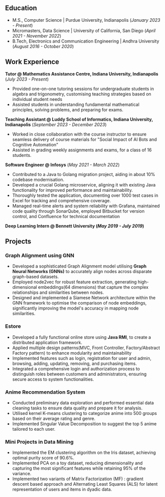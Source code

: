 ## Education
- M.S., Computer Science	| Purdue University, Indianapolis (_January 2023 - Present_)
- Micromasters, Data Science  | University of California, San Diego (_April 2021 - November 2022_) 			        		
- B.Tech, Electronics and Communication Engineering | Andhra University (_August 2016 - October 2020_)

## Work Experience

**Tutor @ Mathematics Assistance Centre, Indiana University, Indianapolis** (_July 2023 - Present_)
- Provided one-on-one tutoring sessions for undergraduate students in algebra and trigonometry, customising teaching strategies based on individual student needs
- Assisted students in understanding fundamental mathematical principles, solving problems, and preparing for exams.

**Teaching Assistant @ Luddy School of Informatics, Indiana University, Indianapolis** (_September 2023 - December 2023_)
- Worked in close collaboration with the course instructor to ensure seamless delivery of course materials for "Social Impact of AI Bots and Cognitive Automation"
- Assisted in grading weekly assignments and exams, for a class of 16 students.

**Software Engineer @ Infosys** (_May 2021 - March 2022_)
- Contributed to a Java to Golang migration project, aiding in about 10% codebase modernisation.
- Developed a crucial Golang microservice, aligning it with existing Java functionality for improved performance and maintainability.
- Thoroughly tested the application, documenting over 1000 test cases in Excel for tracking and comprehensive coverage.
- Managed real-time alerts and system reliability with Grafana, maintained code quality through SonarQube, employed Bitbucket for version control, and Confluence for technical documentation

**Deep Learning Intern @ Bennett University (_May 2019 - July 2019_)**


## Projects
### Graph Alignment using GNN
- Developed a sophisticated Graph Alignment model utilising **Graph Neural Networks (GNNs)** to accurately align nodes across disparate
graph-based datasets.
- Employed node2vec for robust feature extraction, generating high-dimensional embeddings(64 dimensions) that capture the complex
relationships and similarities between nodes.
- Designed and implemented a Siamese Network architecture within the GNN framework to optimise the comparison of node embeddings,
significantly improving the model's accuracy in mapping node similarities.

### Estore
- Developed a fully functional online store using **Java RMI**, to create a distributed application framework.
- Applied multiple design patterns(MVC, Front Controller, Factory/Abstract Factory pattern) to enhance modularity and maintainability
- Implemented features such as login, registration for user and admin, browsing, adding, updating, removing, and purchasing items.
- Integrated a comprehensive login and authorization process to distinguish roles between customers and administrators, ensuring secure access to system functionalities.

### Anime Recommendation System
- Conducted preliminary data exploration and performed essential data cleaning tasks to ensure data quality and prepare it for analysis.
- Utilised kernel K-means clustering to categorize anime into 500 groups based on their average rating and genre.
- Implemented Singular Value Decomposition to suggest the top 5 anime tailored to each user.

### Mini Projects in Data Mining
- Implemented the EM clustering algorithm on the Iris dataset, achieving optimal purity score of 90.6%.
- Implemented PCA on a toy dataset, reducing dimensionality and capturing the most significant features while retaining 95% of the variance.
- Implemented two variants of Matrix Factorization (MF) : gradient descent based approach and Alternating Least Squares (ALS) for latent representation of users and items in dyadic data.
